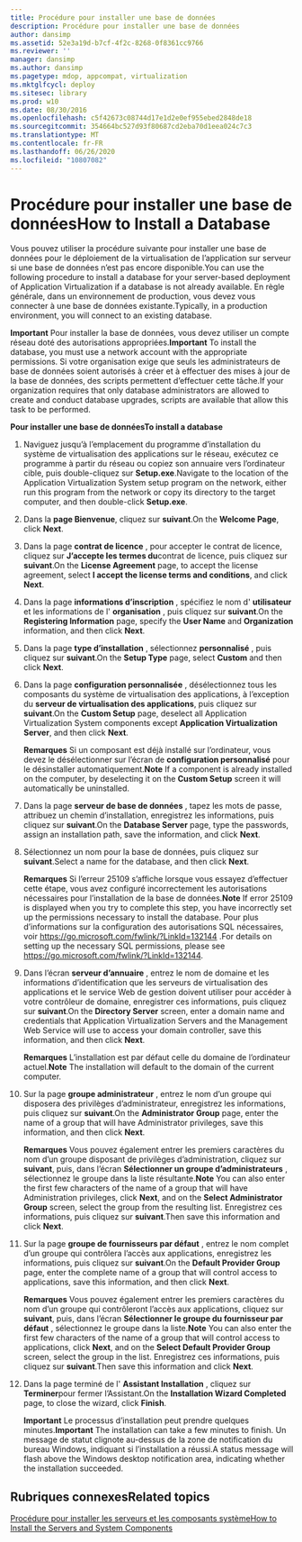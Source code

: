 ```yaml
---
title: Procédure pour installer une base de données
description: Procédure pour installer une base de données
author: dansimp
ms.assetid: 52e3a19d-b7cf-4f2c-8268-0f8361cc9766
ms.reviewer: ''
manager: dansimp
ms.author: dansimp
ms.pagetype: mdop, appcompat, virtualization
ms.mktglfcycl: deploy
ms.sitesec: library
ms.prod: w10
ms.date: 08/30/2016
ms.openlocfilehash: c5f42673c08744d17e1d2e0ef955ebed2848de18
ms.sourcegitcommit: 354664bc527d93f80687cd2eba70d1eea024c7c3
ms.translationtype: MT
ms.contentlocale: fr-FR
ms.lasthandoff: 06/26/2020
ms.locfileid: "10807082"
---
```

# <span data-ttu-id="c8327-103">Procédure pour installer une base de données</span><span class="sxs-lookup"><span data-stu-id="c8327-103">How to Install a Database</span></span>


<span data-ttu-id="c8327-104">Vous pouvez utiliser la procédure suivante pour installer une base de données pour le déploiement de la virtualisation de l’application sur serveur si une base de données n’est pas encore disponible.</span><span class="sxs-lookup"><span data-stu-id="c8327-104">You can use the following procedure to install a database for your server-based deployment of Application Virtualization if a database is not already available.</span></span> <span data-ttu-id="c8327-105">En règle générale, dans un environnement de production, vous devez vous connecter à une base de données existante.</span><span class="sxs-lookup"><span data-stu-id="c8327-105">Typically, in a production environment, you will connect to an existing database.</span></span>

<span data-ttu-id="c8327-106">**Important**  Pour installer la base de données, vous devez utiliser un compte réseau doté des autorisations appropriées.</span><span class="sxs-lookup"><span data-stu-id="c8327-106">**Important** To install the database, you must use a network account with the appropriate permissions.</span></span> <span data-ttu-id="c8327-107">Si votre organisation exige que seuls les administrateurs de base de données soient autorisés à créer et à effectuer des mises à jour de la base de données, des scripts permettent d’effectuer cette tâche.</span><span class="sxs-lookup"><span data-stu-id="c8327-107">If your organization requires that only database administrators are allowed to create and conduct database upgrades, scripts are available that allow this task to be performed.</span></span>

 

**<span data-ttu-id="c8327-108">Pour installer une base de données</span><span class="sxs-lookup"><span data-stu-id="c8327-108">To install a database</span></span>**

1.  <span data-ttu-id="c8327-109">Naviguez jusqu’à l’emplacement du programme d’installation du système de virtualisation des applications sur le réseau, exécutez ce programme à partir du réseau ou copiez son annuaire vers l’ordinateur cible, puis double-cliquez sur **Setup.exe**.</span><span class="sxs-lookup"><span data-stu-id="c8327-109">Navigate to the location of the Application Virtualization System setup program on the network, either run this program from the network or copy its directory to the target computer, and then double-click **Setup.exe**.</span></span>

2.  <span data-ttu-id="c8327-110">Dans la **page Bienvenue**, cliquez sur **suivant**.</span><span class="sxs-lookup"><span data-stu-id="c8327-110">On the **Welcome Page**, click **Next**.</span></span>

3.  <span data-ttu-id="c8327-111">Dans la page **contrat de licence** , pour accepter le contrat de licence, cliquez sur **J’accepte les termes du**contrat de licence, puis cliquez sur **suivant**.</span><span class="sxs-lookup"><span data-stu-id="c8327-111">On the **License Agreement** page, to accept the license agreement, select **I accept the license terms and conditions**, and click **Next**.</span></span>

4.  <span data-ttu-id="c8327-112">Dans la page **informations d’inscription** , spécifiez le nom d' **utilisateur** et les informations de l' **organisation** , puis cliquez sur **suivant**.</span><span class="sxs-lookup"><span data-stu-id="c8327-112">On the **Registering Information** page, specify the **User Name** and **Organization** information, and then click **Next**.</span></span>

5.  <span data-ttu-id="c8327-113">Dans la page **type d’installation** , sélectionnez **personnalisé** , puis cliquez sur **suivant**.</span><span class="sxs-lookup"><span data-stu-id="c8327-113">On the **Setup Type** page, select **Custom** and then click **Next**.</span></span>

6.  <span data-ttu-id="c8327-114">Dans la page **configuration personnalisée** , désélectionnez tous les composants du système de virtualisation des applications, à l’exception du **serveur de virtualisation des applications**, puis cliquez sur **suivant**.</span><span class="sxs-lookup"><span data-stu-id="c8327-114">On the **Custom Setup** page, deselect all Application Virtualization System components except **Application Virtualization Server**, and then click **Next**.</span></span>

    <span data-ttu-id="c8327-115">**Remarques**  Si un composant est déjà installé sur l’ordinateur, vous devez le désélectionner sur l’écran de **configuration personnalisé** pour le désinstaller automatiquement.</span><span class="sxs-lookup"><span data-stu-id="c8327-115">**Note** If a component is already installed on the computer, by deselecting it on the **Custom Setup** screen it will automatically be uninstalled.</span></span>

     

7.  <span data-ttu-id="c8327-116">Dans la page **serveur de base de données** , tapez les mots de passe, attribuez un chemin d’installation, enregistrez les informations, puis cliquez sur **suivant**.</span><span class="sxs-lookup"><span data-stu-id="c8327-116">On the **Database Server** page, type the passwords, assign an installation path, save the information, and click **Next**.</span></span>

8.  <span data-ttu-id="c8327-117">Sélectionnez un nom pour la base de données, puis cliquez sur **suivant**.</span><span class="sxs-lookup"><span data-stu-id="c8327-117">Select a name for the database, and then click **Next**.</span></span>

    <span data-ttu-id="c8327-118">**Remarques**  Si l’erreur 25109 s’affiche lorsque vous essayez d’effectuer cette étape, vous avez configuré incorrectement les autorisations nécessaires pour l’installation de la base de données.</span><span class="sxs-lookup"><span data-stu-id="c8327-118">**Note** If error 25109 is displayed when you try to complete this step, you have incorrectly set up the permissions necessary to install the database.</span></span> <span data-ttu-id="c8327-119">Pour plus d’informations sur la configuration des autorisations SQL nécessaires, voir <https://go.microsoft.com/fwlink/?LinkId=132144> .</span><span class="sxs-lookup"><span data-stu-id="c8327-119">For details on setting up the necessary SQL permissions, please see <https://go.microsoft.com/fwlink/?LinkId=132144>.</span></span>

     

9.  <span data-ttu-id="c8327-120">Dans l’écran **serveur d’annuaire** , entrez le nom de domaine et les informations d’identification que les serveurs de virtualisation des applications et le service Web de gestion doivent utiliser pour accéder à votre contrôleur de domaine, enregistrer ces informations, puis cliquez sur **suivant**.</span><span class="sxs-lookup"><span data-stu-id="c8327-120">On the **Directory Server** screen, enter a domain name and credentials that Application Virtualization Servers and the Management Web Service will use to access your domain controller, save this information, and then click **Next**.</span></span>

    <span data-ttu-id="c8327-121">**Remarques**  L’installation est par défaut celle du domaine de l’ordinateur actuel.</span><span class="sxs-lookup"><span data-stu-id="c8327-121">**Note** The installation will default to the domain of the current computer.</span></span>

     

10. <span data-ttu-id="c8327-122">Sur la page **groupe administrateur** , entrez le nom d’un groupe qui disposera des privilèges d’administrateur, enregistrez les informations, puis cliquez sur **suivant**.</span><span class="sxs-lookup"><span data-stu-id="c8327-122">On the **Administrator Group** page, enter the name of a group that will have Administrator privileges, save this information, and then click **Next**.</span></span>

    <span data-ttu-id="c8327-123">**Remarques**  Vous pouvez également entrer les premiers caractères du nom d’un groupe disposant de privilèges d’administration, cliquez sur **suivant**, puis, dans l’écran **Sélectionner un groupe d’administrateurs** , sélectionnez le groupe dans la liste résultante.</span><span class="sxs-lookup"><span data-stu-id="c8327-123">**Note** You can also enter the first few characters of the name of a group that will have Administration privileges, click **Next**, and on the **Select Administrator Group** screen, select the group from the resulting list.</span></span> <span data-ttu-id="c8327-124">Enregistrez ces informations, puis cliquez sur **suivant**.</span><span class="sxs-lookup"><span data-stu-id="c8327-124">Then save this information and click **Next**.</span></span>

     

11. <span data-ttu-id="c8327-125">Sur la page **groupe de fournisseurs par défaut** , entrez le nom complet d’un groupe qui contrôlera l’accès aux applications, enregistrez les informations, puis cliquez sur **suivant**.</span><span class="sxs-lookup"><span data-stu-id="c8327-125">On the **Default Provider Group** page, enter the complete name of a group that will control access to applications, save this information, and then click **Next**.</span></span>

    <span data-ttu-id="c8327-126">**Remarques**  Vous pouvez également entrer les premiers caractères du nom d’un groupe qui contrôleront l’accès aux applications, cliquez sur **suivant**, puis, dans l’écran **Sélectionner le groupe du fournisseur par défaut** , sélectionnez le groupe dans la liste.</span><span class="sxs-lookup"><span data-stu-id="c8327-126">**Note** You can also enter the first few characters of the name of a group that will control access to applications, click **Next**, and on the **Select Default Provider Group** screen, select the group in the list.</span></span> <span data-ttu-id="c8327-127">Enregistrez ces informations, puis cliquez sur **suivant**.</span><span class="sxs-lookup"><span data-stu-id="c8327-127">Then save this information and click **Next**.</span></span>

     

12. <span data-ttu-id="c8327-128">Dans la page terminé de l' **Assistant Installation** , cliquez sur **Terminer**pour fermer l’Assistant.</span><span class="sxs-lookup"><span data-stu-id="c8327-128">On the **Installation Wizard Completed** page, to close the wizard, click **Finish**.</span></span>

    <span data-ttu-id="c8327-129">**Important**  Le processus d’installation peut prendre quelques minutes.</span><span class="sxs-lookup"><span data-stu-id="c8327-129">**Important** The installation can take a few minutes to finish.</span></span> <span data-ttu-id="c8327-130">Un message de statut clignote au-dessus de la zone de notification du bureau Windows, indiquant si l’installation a réussi.</span><span class="sxs-lookup"><span data-stu-id="c8327-130">A status message will flash above the Windows desktop notification area, indicating whether the installation succeeded.</span></span>

     

## <span data-ttu-id="c8327-131">Rubriques connexes</span><span class="sxs-lookup"><span data-stu-id="c8327-131">Related topics</span></span>


[<span data-ttu-id="c8327-132">Procédure pour installer les serveurs et les composants système</span><span class="sxs-lookup"><span data-stu-id="c8327-132">How to Install the Servers and System Components</span></span>](how-to-install-the-servers-and-system-components.md)

 

 





